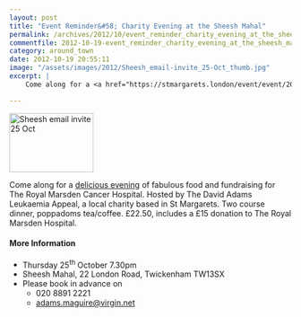 ```yaml
---
layout: post
title: "Event Reminder&#58; Charity Evening at the Sheesh Mahal"
permalink: /archives/2012/10/event_reminder_charity_evening_at_the_sheesh_mahal_1.html
commentfile: 2012-10-19-event_reminder_charity_evening_at_the_sheesh_mahal_1
category: around_town
date: 2012-10-19 20:55:11
image: "/assets/images/2012/Sheesh_email-invite_25-Oct_thumb.jpg"
excerpt: |
    Come along for a <a href="https://stmargarets.london/event/event/200705143625">delicious evening</a> of fabulous food and fundraising for The Royal Marsden Cancer Hospital.  Hosted by The David Adams Leukaemia Appeal, a local charity based in St Margarets.  Two course dinner, poppadoms tea/coffee.  &pound;22.50, includes a &pound;15 donation to The Royal Marsden Hospital.

---
```


<a href="/assets/images/2012/Sheesh_email-invite_25-Oct.jpg" title="See larger version of - Sheesh email invite 25 Oct"><img src="/assets/images/2012/Sheesh_email-invite_25-Oct_thumb.jpg" width="150" height="105" alt="Sheesh email invite 25 Oct" class="photo right" /></a>

Come along for a [delicious evening](/event/event/200705143625) of fabulous food and fundraising for The Royal Marsden Cancer Hospital. Hosted by The David Adams Leukaemia Appeal, a local charity based in St Margarets. Two course dinner, poppadoms tea/coffee. £22.50, includes a £15 donation to The Royal Marsden Hospital.

#### More Information

-   Thursday 25<sup>th</sup> October 7.30pm
-   Sheesh Mahal, 22 London Road, Twickenham TW13SX
-   Please book in advance on
    -   020 8891 2221
    -   <adams.maguire@virgin.net>
